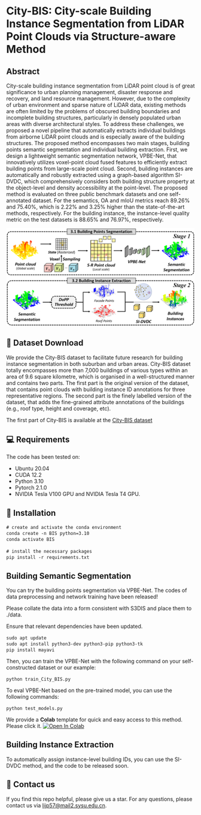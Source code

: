 # City-BIS: City-scale Building Instance Segmentation from LiDAR Point Clouds via Structure-aware Method

## Abstract
City-scale building instance segmentation from LiDAR point cloud is of great significance to urban planning management, disaster response and recovery, and land resource management. However, due to the complexity of urban environment and sparse nature of LiDAR data, existing methods are often limited by the problems of obscured building boundaries and incomplete building structures, particularly in densely populated urban areas with diverse architectural styles. To address these challenges, we proposed a novel pipeline that automatically extracts individual buildings from airborne LiDAR point clouds and is especially aware of the building structures. The proposed method encompasses two main stages, building points semantic segmentation and individual building extraction. First, we design a lightweight semantic segmentation network, VPBE-Net, that innovatively utilizes voxel-point cloud fused features to efficiently extract building points from large-scale point cloud. Second, building instances are automatically and robustly extracted using a graph-based algorithm SI-DVDC, which comprehensively considers both building structure property at the object-level and density accessibility at the point-level. The proposed method is evaluated on three public benchmark datasets and one self-annotated dataset. For the semantics, OA and mIoU metrics reach 89.26% and 75.40%, which is 2.22% and 3.25% higher than the state-of-the-art methods, respectively. For the building instance, the instance-level quality metric on the test datasets is 88.65% and 76.97%, respectively.

 ![overview](fig/pipeline.png)

## 💾 Dataset Download
We provide the City-BIS dataset to facilitate future research for building instance segmentation in both suburban and urban areas. City-BIS dataset totally encompasses more than 7,000 buildings of various types within an area of 9.6 square kilometre, which is organised in a well-structured manner and contains two parts. The first part is the original version of the dataset, that contains point clouds with building instance ID annotations for three representative regions. The second part is the finely labelled version of the dataset, that adds the fine-grained attribute annotations of the buildings (e.g., roof type, height and coverage, etc).

The first part of City-BIS is available at the [City-BIS dataset](https://pan.baidu.com/s/1ThysM2QRsR3LRpescn--kA?pwd=ezqh)

## 💻 Requirements
The code has been tested on:
- Ubuntu 20.04
- CUDA 12.2
- Python 3.10
- Pytorch 2.1.0
- NVIDIA Tesla V100 GPU and NVIDIA Tesla T4 GPU.

## 🔧 Installation
  ```
  # create and activate the conda environment
  conda create -n BIS python=3.10
  conda activate BIS

  # install the necessary packages
  pip install -r requirements.txt
  ```

## Building Semantic Segmentation
  You can try the building points segmentation via VPBE-Net. The codes of data preprocessing and network training have been released!
  
  Please collate the data into a form consistent with S3DIS and place them to ./data.

  Ensure that relevant dependencies have been updated.
  ```
  sudo apt update
  sudo apt install python3-dev python3-pip python3-tk
  pip install mayavi
  ```
  
  Then, you can train the VPBE-Net with the following command on your self-constructed dataset or our example:
  ```
  python train_City_BIS.py
  ```

  To eval VPBE-Net based on the pre-trained model, you can use the following commands:
  ```
  python test_models.py
  ```

  We provide a **Colab** template for quick and easy access to this method. Please click it. [![Open In Colab](https://colab.research.google.com/assets/colab-badge.svg)](https://colab.research.google.com/gist/Lijp411/47c240b54fa677fac0e30248a5adc62d/city_bis.ipynb)

## Building Instance Extraction
  To automatically assign instance-level building IDs, you can use the SI-DVDC method, and the code to be released soon.

## 🤝 Contact us
  If you find this repo helpful, please give us a star. For any questions, please contact us via lijp57@mail2.sysu.edu.cn.


